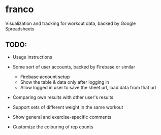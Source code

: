 franco
======

Visualization and tracking for workout data, backed by Google Spreadsheets

TODO: 
-----
- Usage instructions
- Some sort of user accounts, backed by Firebase or similar
  - ~~Firebase account setup~~
  - Show the table & data only after logging in
  - Allow logged in user to save the sheet url, load data from that url 

- Comparing own results with other user's results
- Support sets of different weight in the same workout
- Show general and exercise-specific comments
- Customize the colouring of rep counts


